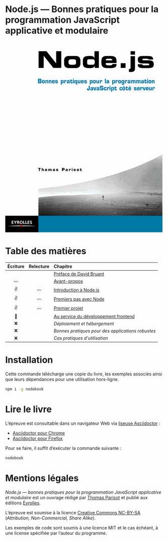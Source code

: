 # Node.js — Bonnes pratiques pour la programmation JavaScript applicative et modulaire

![](cover.png?raw=1)

# Table des matières

Écriture    | Relecture  | Chapitre
:----------:|:----------:|:--------
            |            | [Préface de David Bruant](foreword/foreword-fr.adoc)
:wavy_dash: |            | [Avant-propos](foreword/preamble.adoc)
:v:         |:wavy_dash: | [Introduction à Node.js](chapter-01/index.adoc)
:v:         |:wavy_dash: | [Premiers pas avec Node](chapter-02/index.adoc)
:v:         |:wavy_dash: | [Premier projet](chapter-03/index.adoc)
:muscle:    |            | [Au service du développement frontend](chapter-04/index.adoc)
:x:         |            | *Déploiement et hébergement*
:x:         |            | *Bonnes pratiques pour des applications robustes*
:x:         |            | *Cas pratiques d'utilisation*

# Installation

Cette commande télécharge une copie du livre, les exemples associés ainsi que leurs dépendances pour une utilisation hors-ligne.

```bash
npm i -g nodebook
```

# Lire le livre

L’épreuve est consultable dans un navigateur Web via [liseuse Asciidoctor](http://asciidoctor.org) :

- [Asciidoctor pour Chrome](https://chrome.google.com/webstore/detail/asciidoctorjs-live-previe/iaalpfgpbocpdfblpnhhgllgbdbchmia)
- [Asciidoctor pour Firefox](https://addons.mozilla.org/en-US/firefox/addon/asciidoctorjs-live-preview/)

Pour se faire, il suffit d’exécuter la commande suivante :

```bash
nodebook
```

# Mentions légales

*Node.js — bonnes pratiques pour la programmation JavaScript applicative et modulaire* est un ouvrage rédigé par [Thomas Parisot](https://oncletom.io) et publié aux éditions [Eyrolles](http://www.eyrolles.fr).

L’épreuve est soumise à la licence [Creative Commons NC-BY-SA](https://creativecommons.org/licenses/by-nc-sa/3.0/deed.fr) (*Attribution, Non-Commercial, Share Alike*).

Les exemples de code sont soumis à une licence MIT et le cas échéant, à une license spécifiée par l’auteur du programme.


